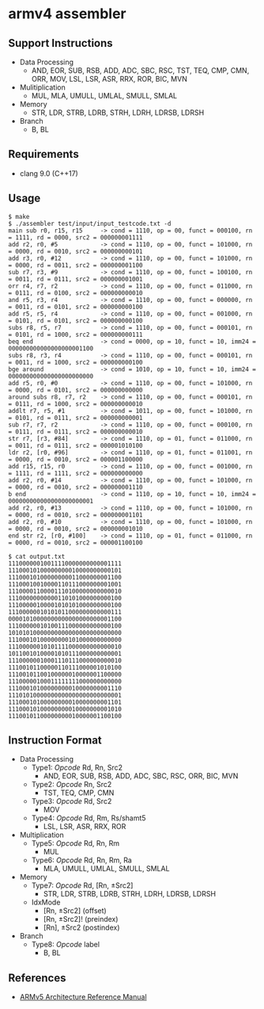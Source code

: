 # armv4 assembler

## Support Instructions

* Data Processing
  * AND, EOR, SUB, RSB, ADD, ADC, SBC, RSC, TST, TEQ, CMP, CMN, ORR, MOV, LSL, LSR, ASR, RRX, ROR, BIC, MVN
* Mulitiplication
  * MUL, MLA, UMULL, UMLAL, SMULL, SMLAL
* Memory
  * STR, LDR, STRB, LDRB, STRH, LDRH, LDRSB, LDRSH
* Branch
  * B, BL

## Requirements

* clang 9.0 (C++17)

## Usage

```text
$ make
$ ./assembler test/input/input_testcode.txt -d
main sub r0, r15, r15     -> cond = 1110, op = 00, funct = 000100, rn = 1111, rd = 0000, src2 = 000000001111
add r2, r0, #5            -> cond = 1110, op = 00, funct = 101000, rn = 0000, rd = 0010, src2 = 000000000101
add r3, r0, #12           -> cond = 1110, op = 00, funct = 101000, rn = 0000, rd = 0011, src2 = 000000001100
sub r7, r3, #9            -> cond = 1110, op = 00, funct = 100100, rn = 0011, rd = 0111, src2 = 000000001001
orr r4, r7, r2            -> cond = 1110, op = 00, funct = 011000, rn = 0111, rd = 0100, src2 = 000000000010
and r5, r3, r4            -> cond = 1110, op = 00, funct = 000000, rn = 0011, rd = 0101, src2 = 000000000100
add r5, r5, r4            -> cond = 1110, op = 00, funct = 001000, rn = 0101, rd = 0101, src2 = 000000000100
subs r8, r5, r7           -> cond = 1110, op = 00, funct = 000101, rn = 0101, rd = 1000, src2 = 000000000111
beq end                   -> cond = 0000, op = 10, funct = 10, imm24 = 000000000000000000001100
subs r8, r3, r4           -> cond = 1110, op = 00, funct = 000101, rn = 0011, rd = 1000, src2 = 000000000100
bge around                -> cond = 1010, op = 10, funct = 10, imm24 = 000000000000000000000000
add r5, r0, #0            -> cond = 1110, op = 00, funct = 101000, rn = 0000, rd = 0101, src2 = 000000000000
around subs r8, r7, r2    -> cond = 1110, op = 00, funct = 000101, rn = 0111, rd = 1000, src2 = 000000000010
addlt r7, r5, #1          -> cond = 1011, op = 00, funct = 101000, rn = 0101, rd = 0111, src2 = 000000000001
sub r7, r7, r2            -> cond = 1110, op = 00, funct = 000100, rn = 0111, rd = 0111, src2 = 000000000010
str r7, [r3, #84]         -> cond = 1110, op = 01, funct = 011000, rn = 0011, rd = 0111, src2 = 000001010100
ldr r2, [r0, #96]         -> cond = 1110, op = 01, funct = 011001, rn = 0000, rd = 0010, src2 = 000001100000
add r15, r15, r0          -> cond = 1110, op = 00, funct = 001000, rn = 1111, rd = 1111, src2 = 000000000000
add r2, r0, #14           -> cond = 1110, op = 00, funct = 101000, rn = 0000, rd = 0010, src2 = 000000001110
b end                     -> cond = 1110, op = 10, funct = 10, imm24 = 000000000000000000000001
add r2, r0, #13           -> cond = 1110, op = 00, funct = 101000, rn = 0000, rd = 0010, src2 = 000000001101
add r2, r0, #10           -> cond = 1110, op = 00, funct = 101000, rn = 0000, rd = 0010, src2 = 000000001010
end str r2, [r0, #100]    -> cond = 1110, op = 01, funct = 011000, rn = 0000, rd = 0010, src2 = 000001100100
```

```text
$ cat output.txt
11100000010011110000000000001111
11100010100000000010000000000101
11100010100000000011000000001100
11100010010000110111000000001001
11100001100001110100000000000010
11100000000000110101000000000100
11100000100001010101000000000100
11100000010101011000000000000111
00001010000000000000000000001100
11100000010100111000000000000100
10101010000000000000000000000000
11100010100000000101000000000000
11100000010101111000000000000010
10110010100001010111000000000001
11100000010001110111000000000010
11100101100000110111000001010100
11100101100100000010000001100000
11100000100011111111000000000000
11100010100000000010000000001110
11101010000000000000000000000001
11100010100000000010000000001101
11100010100000000010000000001010
11100101100000000010000001100100
```

## Instruction Format

* Data Processing
  * Type1: *Opcode* Rd, Rn, Src2
    * AND, EOR, SUB, RSB, ADD, ADC, SBC, RSC, ORR, BIC, MVN
  * Type2: *Opcode* Rn, Src2
    * TST, TEQ, CMP, CMN
  * Type3: *Opcode* Rd, Src2
    * MOV
  * Type4: *Opcode* Rd, Rm, Rs/shamt5
    * LSL, LSR, ASR, RRX, ROR
* Multiplication
  * Type5: *Opcode* Rd, Rn, Rm
    * MUL
  * Type6: *Opcode* Rd, Rn, Rm, Ra
    * MLA, UMULL, UMLAL, SMULL, SMLAL
* Memory
  * Type7: *Opcode* Rd, [Rn, &plusmn;Src2]
    * STR, LDR, STRB, LDRB, STRH, LDRH, LDRSB, LDRSH
  * IdxMode
    * [Rn, &plusmn;Src2] (offset)
    * [Rn, &plusmn;Src2]! (preindex)
    * [Rn], &plusmn;Src2 (postindex)
* Branch
  * Type8: *Opcode* label
    * B, BL

## References

* [ARMv5 Architecture Reference Manual](https://developer.arm.com/documentation/ddi0100/i)